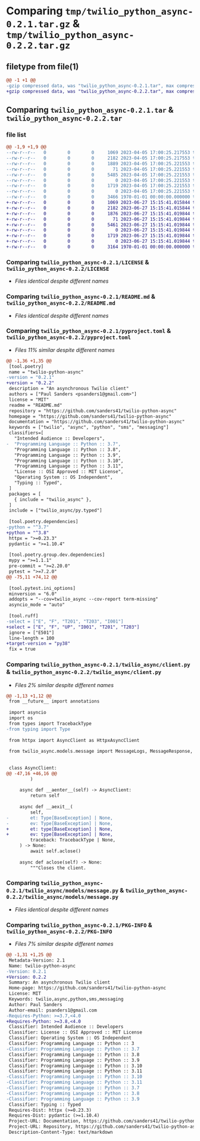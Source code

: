 # Comparing `tmp/twilio_python_async-0.2.1.tar.gz` & `tmp/twilio_python_async-0.2.2.tar.gz`

## filetype from file(1)

```diff
@@ -1 +1 @@
-gzip compressed data, was "twilio_python_async-0.2.1.tar", max compression
+gzip compressed data, was "twilio_python_async-0.2.2.tar", max compression
```

## Comparing `twilio_python_async-0.2.1.tar` & `twilio_python_async-0.2.2.tar`

### file list

```diff
@@ -1,9 +1,9 @@
--rw-r--r--   0        0        0     1069 2023-04-05 17:00:25.217553 twilio_python_async-0.2.1/LICENSE
--rw-r--r--   0        0        0     2182 2023-04-05 17:00:25.217553 twilio_python_async-0.2.1/README.md
--rw-r--r--   0        0        0     1889 2023-04-05 17:00:25.221553 twilio_python_async-0.2.1/pyproject.toml
--rw-r--r--   0        0        0       71 2023-04-05 17:00:25.221553 twilio_python_async-0.2.1/twilio_async/__init__.py
--rw-r--r--   0        0        0     5485 2023-04-05 17:00:25.221553 twilio_python_async-0.2.1/twilio_async/client.py
--rw-r--r--   0        0        0        0 2023-04-05 17:00:25.221553 twilio_python_async-0.2.1/twilio_async/models/__init__.py
--rw-r--r--   0        0        0     1719 2023-04-05 17:00:25.221553 twilio_python_async-0.2.1/twilio_async/models/message.py
--rw-r--r--   0        0        0        0 2023-04-05 17:00:25.221553 twilio_python_async-0.2.1/twilio_async/py.typed
--rw-r--r--   0        0        0     3466 1970-01-01 00:00:00.000000 twilio_python_async-0.2.1/PKG-INFO
+-rw-r--r--   0        0        0     1069 2023-06-27 15:15:41.015844 twilio_python_async-0.2.2/LICENSE
+-rw-r--r--   0        0        0     2182 2023-06-27 15:15:41.015844 twilio_python_async-0.2.2/README.md
+-rw-r--r--   0        0        0     1876 2023-06-27 15:15:41.019844 twilio_python_async-0.2.2/pyproject.toml
+-rw-r--r--   0        0        0       71 2023-06-27 15:15:41.019844 twilio_python_async-0.2.2/twilio_async/__init__.py
+-rw-r--r--   0        0        0     5461 2023-06-27 15:15:41.019844 twilio_python_async-0.2.2/twilio_async/client.py
+-rw-r--r--   0        0        0        0 2023-06-27 15:15:41.019844 twilio_python_async-0.2.2/twilio_async/models/__init__.py
+-rw-r--r--   0        0        0     1719 2023-06-27 15:15:41.019844 twilio_python_async-0.2.2/twilio_async/models/message.py
+-rw-r--r--   0        0        0        0 2023-06-27 15:15:41.019844 twilio_python_async-0.2.2/twilio_async/py.typed
+-rw-r--r--   0        0        0     3164 1970-01-01 00:00:00.000000 twilio_python_async-0.2.2/PKG-INFO
```

### Comparing `twilio_python_async-0.2.1/LICENSE` & `twilio_python_async-0.2.2/LICENSE`

 * *Files identical despite different names*

### Comparing `twilio_python_async-0.2.1/README.md` & `twilio_python_async-0.2.2/README.md`

 * *Files identical despite different names*

### Comparing `twilio_python_async-0.2.1/pyproject.toml` & `twilio_python_async-0.2.2/pyproject.toml`

 * *Files 11% similar despite different names*

```diff
@@ -1,36 +1,35 @@
 [tool.poetry]
 name = "twilio-python-async"
-version = "0.2.1"
+version = "0.2.2"
 description = "An asynchronous Twilio client"
 authors = ["Paul Sanders <psanders1@gmail.com>"]
 license = "MIT"
 readme = "README.md"
 repository = "https://github.com/sanders41/twilio-python-async"
 homepage = "https://github.com/sanders41/twilio-python-async"
 documentation = "https://github.com/sanders41/twilio-python-async"
 keywords = ["twilio", "async", "python", "sms", "messaging"]
 classifiers=[
   "Intended Audience :: Developers",
-  "Programming Language :: Python :: 3.7",
   "Programming Language :: Python :: 3.8",
   "Programming Language :: Python :: 3.9",
   "Programming Language :: Python :: 3.10",
   "Programming Language :: Python :: 3.11",
   "License :: OSI Approved :: MIT License",
   "Operating System :: OS Independent",
   "Typing :: Typed",
 ]
 packages = [
   { include = "twilio_async" },
 ]
 include = ["twilio_async/py.typed"]
 
 [tool.poetry.dependencies]
-python = "^3.7"
+python = "^3.8"
 httpx = ">=0.23.3"
 pydantic = ">=1.10.4"
 
 [tool.poetry.group.dev.dependencies]
 mypy = ">=1.1.1"
 pre-commit = ">=2.20.0"
 pytest = ">=7.2.0"
@@ -75,11 +74,12 @@
 
 [tool.pytest.ini_options]
 minversion = "6.0"
 addopts = "--cov=twilio_async --cov-report term-missing"
 asyncio_mode = "auto"
 
 [tool.ruff]
-select = ["E", "F", "T201", "T203", "I001"]
+select = ["E", "F", "UP", "I001", "T201", "T203"]
 ignore = ["E501"]
 line-length = 100
+target-version = "py38"
 fix = true
```

### Comparing `twilio_python_async-0.2.1/twilio_async/client.py` & `twilio_python_async-0.2.2/twilio_async/client.py`

 * *Files 2% similar despite different names*

```diff
@@ -1,13 +1,12 @@
 from __future__ import annotations
 
 import asyncio
 import os
 from types import TracebackType
-from typing import Type
 
 from httpx import AsyncClient as HttpxAsyncClient
 
 from twilio_async.models.message import MessageLogs, MessageResponse, MessageSend
 
 
 class AsyncClient:
@@ -47,16 +46,16 @@
         )
 
     async def __aenter__(self) -> AsyncClient:
         return self
 
     async def __aexit__(
         self,
-        et: Type[BaseException] | None,
-        ev: Type[BaseException] | None,
+        et: type[BaseException] | None,
+        ev: type[BaseException] | None,
         traceback: TracebackType | None,
     ) -> None:
         await self.aclose()
 
     async def aclose(self) -> None:
         """Closes the client.
```

### Comparing `twilio_python_async-0.2.1/twilio_async/models/message.py` & `twilio_python_async-0.2.2/twilio_async/models/message.py`

 * *Files identical despite different names*

### Comparing `twilio_python_async-0.2.1/PKG-INFO` & `twilio_python_async-0.2.2/PKG-INFO`

 * *Files 7% similar despite different names*

```diff
@@ -1,31 +1,25 @@
 Metadata-Version: 2.1
 Name: twilio-python-async
-Version: 0.2.1
+Version: 0.2.2
 Summary: An asynchronous Twilio client
 Home-page: https://github.com/sanders41/twilio-python-async
 License: MIT
 Keywords: twilio,async,python,sms,messaging
 Author: Paul Sanders
 Author-email: psanders1@gmail.com
-Requires-Python: >=3.7,<4.0
+Requires-Python: >=3.8,<4.0
 Classifier: Intended Audience :: Developers
 Classifier: License :: OSI Approved :: MIT License
 Classifier: Operating System :: OS Independent
 Classifier: Programming Language :: Python :: 3
-Classifier: Programming Language :: Python :: 3.7
 Classifier: Programming Language :: Python :: 3.8
 Classifier: Programming Language :: Python :: 3.9
 Classifier: Programming Language :: Python :: 3.10
 Classifier: Programming Language :: Python :: 3.11
-Classifier: Programming Language :: Python :: 3.10
-Classifier: Programming Language :: Python :: 3.11
-Classifier: Programming Language :: Python :: 3.7
-Classifier: Programming Language :: Python :: 3.8
-Classifier: Programming Language :: Python :: 3.9
 Classifier: Typing :: Typed
 Requires-Dist: httpx (>=0.23.3)
 Requires-Dist: pydantic (>=1.10.4)
 Project-URL: Documentation, https://github.com/sanders41/twilio-python-async
 Project-URL: Repository, https://github.com/sanders41/twilio-python-async
 Description-Content-Type: text/markdown
```

